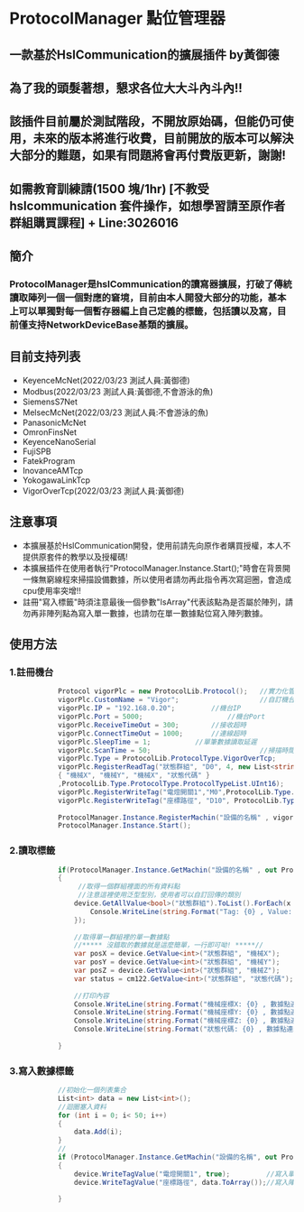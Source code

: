 # ProtocolManager 點位管理器

## 一款基於HslCommunication的擴展插件 by黃御德

## 為了我的頭髮著想，懇求各位大大斗內斗內!!
## 該插件目前屬於測試階段，不開放原始碼，但能仍可使用，未來的版本將進行收費，目前開放的版本可以解決大部分的難題，如果有問題將會再付費版更新，謝謝!
## 如需教育訓練請(1500 塊/1hr) [不教受 hslcommunication 套件操作，如想學習請至原作者群組購買課程] + Line:3026016

## 簡介
### ProtocolManager是hslCommunication的讀寫器擴展，打破了傳統讀取陣列一個一個對應的窘境，目前由本人開發大部分的功能，基本上可以單獨對每一個暫存器編上自己定義的標籤，包括讀以及寫，目前僅支持NetworkDeviceBase基類的擴展。

## 目前支持列表
- KeyenceMcNet(2022/03/23 測試人員:黃御德)
- Modbus(2022/03/23 測試人員:黃御德,不會游泳的魚)
- SiemensS7Net
- MelsecMcNet(2022/03/23 測試人員:不會游泳的魚)
- PanasonicMcNet
- OmronFinsNet
- KeyenceNanoSerial
- FujiSPB
- FatekProgram
- InovanceAMTcp
- YokogawaLinkTcp
- VigorOverTcp(2022/03/23 測試人員:黃御德)


## 注意事項
- 本擴展基於HslCommunication開發，使用前請先向原作者購買授權，本人不提供原套件的教學以及授權碼!
- 本擴展插件在使用者執行"ProtocolManager.Instance.Start();"時會在背景開一條無窮線程來掃描設備數據，所以使用者請勿再此指令再次寫迴圈，會造成cpu使用率突增!!
- 註冊"寫入標籤"時須注意最後一個參數"IsArray"代表該點為是否屬於陣列，請勿再非陣列點為寫入單一數據，也請勿在單一數據點位寫入陣列數據。

## 使用方法

### 1.註冊機台

``` c#
            Protocol vigorPlc = new ProtocolLib.Protocol();   //實力化管理器
            vigorPlc.CustomName = "Vigor";                    //自訂機台名稱
            vigorPlc.IP = "192.168.0.20";		  //機台IP
            vigorPlc.Port = 5000;		              //機台Port
            vigorPlc.ReceiveTimeOut = 300;		  //接收超時
            vigorPlc.ConnectTimeOut = 1000;		  //連線超時
            vigorPlc.SleepTime = 1;			  //單筆數據讀取延遲
            vigorPlc.ScanTime = 50;                           //掃描時間
            vigorPlc.Type = ProtocolLib.ProtocolType.VigorOverTcp;      //定義通訊協定
            vigorPlc.RegisterReadTag("狀態群組", "D0", 4, new List<string>() 
            { "機械X", "機械Y", "機械X", "狀態代碼" }
            ,ProtocolLib.Type.ProtocolType.ProtocolTypeList.UInt16);    //定義讀取標籤
            vigorPlc.RegisterWriteTag("電燈開關1","M0",ProtocolLib.Type.ProtocolType.ProtocolTypeList.Bool , false);        //定義寫入標籤非陣列
            vigorPlc.RegisterWriteTag("座標路徑", "D10", ProtocolLib.Type.ProtocolType.ProtocolTypeList.Int32 , true);      //定義寫入標籤陣列
                                    
            ProtocolManager.Instance.RegisterMachin("設備的名稱" , vigorPlc);            //註冊機台到駐列
            ProtocolManager.Instance.Start();                                       //啟動掃描
```

### 2.讀取標籤
```c#
            if(ProtocolManager.Instance.GetMachin("設備的名稱" , out Protocol device))
            {
                 //取得一個群組裡面的所有資料點
                 //注意這裡使用泛型型別，使用者可以自訂回傳的類別
                device.GetAllValue<bool>("狀態群組").ToList().ForEach(x => {
                    Console.WriteLine(string.Format("Tag: {0} , Value: {1} , IsSuccess: {2}", x.Key, x.Value.Value, x.Value.IsSuccess));
                });
                
                //取得單一群組裡的單一數據點
                //***** 沒錯取的數據就是這麼簡單，一行即可呦! *****//
                var posX = device.GetValue<int>("狀態群組", "機械X");
                var posY = device.GetValue<int>("狀態群組", "機械Y");
                var posZ = device.GetValue<int>("狀態群組", "機械Z");
                var status = cm122.GetValue<int>("狀態群組", "狀態代碼");
                
                //打印內容
                Console.WriteLine(string.Format("機械座標X: {0} , 數據點連線狀態: {1}" , posX.Value , posX.IsSuccess));
                Console.WriteLine(string.Format("機械座標Y: {0} , 數據點連線狀態: {1}" , posY.Value , posX.IsSuccess));
                Console.WriteLine(string.Format("機械座標Z: {0} , 數據點連線狀態: {1}" , posZ.Value , posX.IsSuccess));
                Console.WriteLine(string.Format("狀態代碼: {0} , 數據點連線狀態: {1}" , status.Value , status.IsSuccess));
                
            }
```

### 3.寫入數據標籤


```c#
            //初始化一個列表集合
            List<int> data = new List<int>();
            //迴圈塞入資料
            for (int i = 0; i< 50; i++)
            {
                data.Add(i);
            }
            //
            if (ProtocolManager.Instance.GetMachin("設備的名稱", out Protocol device))
            {
                device.WriteTagValue("電燈開關1", true);         //寫入單一個數據
                device.WriteTagValue("座標路徑", data.ToArray());//寫入陣列數據
                
            }
```



